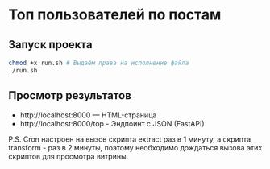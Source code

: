 # Топ пользователей по постам

## Запуск проекта
```bash
chmod +x run.sh # Выдаём права на исполнение файла
./run.sh
```

## Просмотр результатов
- http://localhost:8000 — HTML-страница
- http://localhost:8000/top - Эндпоинт с JSON (FastAPI)

P.S. Cron настроен на вызов скрипта extract раз в 1 минуту, а скрипта transform - раз в 2 минуты, поэтому необходимо дождаться вызова этих скриптов для просмотра витрины.